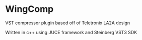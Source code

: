 # WingComp
VST compressor plugin based off of Teletronix LA2A design

Written in c++ using JUCE framework and Steinberg VST3 SDK
